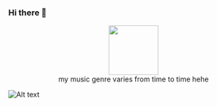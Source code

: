 ### Hi there 👋

<div id="header" align="center">
  <img src="https://media.giphy.com/media/M9gbBd9nbDrOTu1Mqx/giphy.gif" width="100"/><br>
  my music genre varies from time to time hehe<br>
</div>

![Alt text](https://spotify-recently-played-readme.vercel.app/api?user=21hw3yy2hkys75f4lx6z2jc3q)
